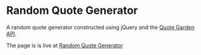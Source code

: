 # Random Quote Generator

A random quote generator constructed using jQuery and the [Quote Garden API](https://pprathameshmore.github.io/QuoteGarden/).

The page is is live at [Random Quote Generator](https://ross-mc.github.io/Random-Quote-Generator/)
